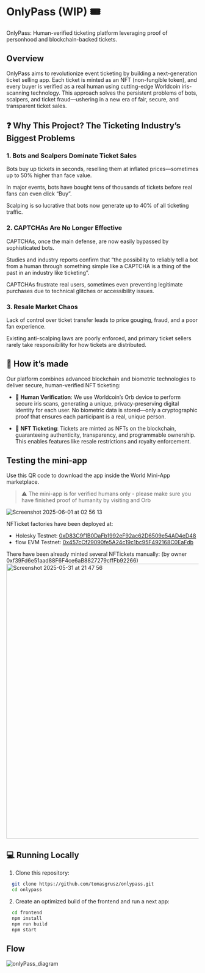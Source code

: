 # OnlyPass (WIP) 🎟️
OnlyPass: Human-verified ticketing platform leveraging proof of personhood and blockchain-backed tickets.

## Overview
OnlyPass aims to revolutionize event ticketing by building a next-generation ticket selling app. Each ticket is minted as an NFT (non-fungible token), and every buyer is verified as a real human using cutting-edge Worldcoin iris-scanning technology. This approach solves the persistent problems of bots, scalpers, and ticket fraud—ushering in a new era of fair, secure, and transparent ticket sales.

## ❓ Why This Project? The Ticketing Industry’s Biggest Problems

### 1. Bots and Scalpers Dominate Ticket Sales

Bots buy up tickets in seconds, reselling them at inflated prices—sometimes up to 50% higher than face value.

In major events, bots have bought tens of thousands of tickets before real fans can even click “Buy”.

Scalping is so lucrative that bots now generate up to 40% of all ticketing traffic.

### 2. CAPTCHAs Are No Longer Effective

CAPTCHAs, once the main defense, are now easily bypassed by sophisticated bots.

Studies and industry reports confirm that “the possibility to reliably tell a bot from a human through something simple like a CAPTCHA is a thing of the past in an industry like ticketing”.

CAPTCHAs frustrate real users, sometimes even preventing legitimate purchases due to technical glitches or accessibility issues.

### 3. Resale Market Chaos

Lack of control over ticket transfer leads to price gouging, fraud, and a poor fan experience.

Existing anti-scalping laws are poorly enforced, and primary ticket sellers rarely take responsibility for how tickets are distributed.

## 🧰 How it’s made

Our platform combines advanced blockchain and biometric technologies to deliver secure, human-verified NFT ticketing:

- 🧍 **Human Verification**: We use Worldcoin’s Orb device to perform secure iris scans, generating a unique, privacy-preserving digital identity for each user. No biometric data is stored—only a cryptographic proof that ensures each participant is a real, unique person.

- 🎫 **NFT Ticketing**: Tickets are minted as NFTs on the blockchain, guaranteeing authenticity, transparency, and programmable ownership. This enables features like resale restrictions and royalty enforcement.

## Testing the mini-app
Use this QR code to download the app inside the World Mini-App marketplace.

> ⚠️ The mini-app is for verified humans only - please make sure you have finished proof of humanity by visiting and Orb

![Screenshot 2025-06-01 at 02 56 13](https://github.com/user-attachments/assets/2c6681a3-6014-4a11-984e-601c1fc89106)

NFTicket factories have been deployed at:
- Holesky Testnet:  [0xD83C9f1B0DaFb1992eF92ac62D6509e54AD4eD48](https://eth-holesky.blockscout.com/token/0xD83C9f1B0DaFb1992eF92ac62D6509e54AD4eD48)
- flow EVM Testnet: [0x457cCf29090fe5A24c19c1bc95F492168C0EaFdb](https://testnet.flowscan.io/evm/token/0x457cCf29090fe5A24c19c1bc95F492168C0EaFdb)


There have been already minted several NFTickets manually:
(by owner 0xf39Fd6e51aad88F6F4ce6aB8827279cffFb92266)
<img width="720" alt="Screenshot 2025-05-31 at 21 47 56" src="https://github.com/user-attachments/assets/b16a1175-98ec-462b-85b1-0d8d83829f9a" />




## 💻 Running Locally
1. Clone this repository:

```bash
  git clone https://github.com/tomasgrusz/onlypass.git
  cd onlypass
```
2. Create an optimized build of the frontend and run a next app:
```bash
  cd frontend
  npm install
  npm run build
  npm start
```

## Flow
![onlyPass_diagram](https://github.com/user-attachments/assets/a3cce4ff-5e35-4764-8535-67eedaca06a3)





